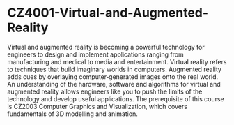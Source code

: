 # CZ4001-Virtual-and-Augmented-Reality
  Virtual and augmented reality is becoming a powerful technology for engineers to design and implement applications ranging from manufacturing and medical to media and entertainment. Virtual reality refers to techniques that build imaginary worlds in computers. Augmented reality adds cues by overlaying computer‐generated images onto the real world. An understanding of the hardware, software and algorithms for virtual and augmented reality allows engineers like you to push the limits of the technology and develop useful applications. The prerequisite of this course is CZ2003 Computer Graphics and Visualization, which covers fundamentals of 3D modelling and animation.
